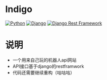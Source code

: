 # Indigo

[![Python](https://img.shields.io/badge/python-3.6.2-blue.svg?style=flat-square)](https://www.python.org/downloads/release/python-362/)
[![Django](https://img.shields.io/badge/django-3.0.1-blue.svg?style=flat-square)](https://www.djangoproject.com/)
[![Django Rest Framework](https://img.shields.io/badge/django_rest_framework-3.11.0-blue.svg?style=flat-square)](http://www.django-rest-framework.org/)

# 说明
* 一个用来自己玩的机器人api网站
* API接口基于django的restframwork
* 代码还需要继续重构（咕咕咕）
